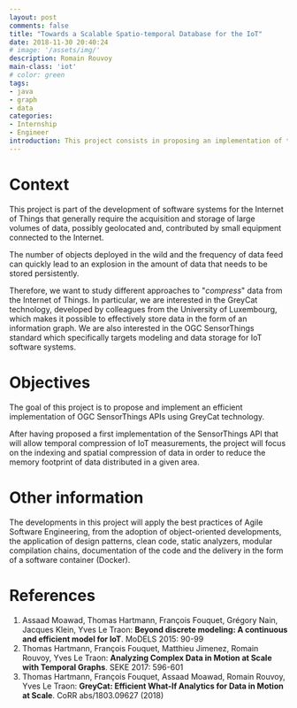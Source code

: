 ```yaml
---
layout: post
comments: false
title: "Towards a Scalable Spatio-temporal Database for the IoT"
date: 2018-11-30 20:40:24
# image: '/assets/img/'
description: Romain Rouvoy
main-class: 'iot'
# color: green
tags:
- java
- graph
- data
categories:
- Internship
- Engineer
introduction: This project consists in proposing an implementation of the OGC SensorThings standard with the GreyCat timer graph storage technology.
---
```


# Context
This project is part of the development of software systems for the Internet of Things that generally require the acquisition and storage of large volumes of data, possibly geolocated and, contributed by small equipment connected to the Internet.

The number of objects deployed in the wild and the frequency of data feed can quickly lead to an explosion in the amount of data that needs to be stored persistently.

Therefore, we want to study different approaches to "_compress_" data from the Internet of Things. In particular, we are interested in the GreyCat technology, developed by colleagues from the University of Luxembourg, which makes it possible to effectively store data in the form of an information graph. We are also interested in the OGC SensorThings standard which specifically targets modeling and data storage for IoT software systems.


# Objectives
The goal of this project is to propose and implement an efficient implementation of OGC SensorThings APIs using GreyCat technology.

After having proposed a first implementation of the SensorThings API that will allow temporal compression of IoT measurements, the project will focus on the indexing and spatial compression of data in order to reduce the memory footprint of data distributed in a given area.

# Other information
The developments in this project will apply the best practices of Agile Software Engineering, from the adoption of object-oriented developments, the application of design patterns, clean code, static analyzers, modular compilation chains, documentation of the code and the delivery in the form of a software container (Docker).

# References
1. Assaad Moawad, Thomas Hartmann, François Fouquet, Grégory Nain, Jacques Klein, Yves Le Traon: **Beyond discrete modeling: A continuous and efficient model for IoT**. MoDELS 2015: 90-99
2. Thomas Hartmann, François Fouquet, Matthieu Jimenez, Romain Rouvoy, Yves Le Traon: **Analyzing Complex Data in Motion at Scale with Temporal Graphs**. SEKE 2017: 596-601
3. Thomas Hartmann, François Fouquet, Assaad Moawad, Romain Rouvoy, Yves Le Traon: **GreyCat: Efficient What-If Analytics for Data in Motion at Scale**. CoRR abs/1803.09627 (2018)
